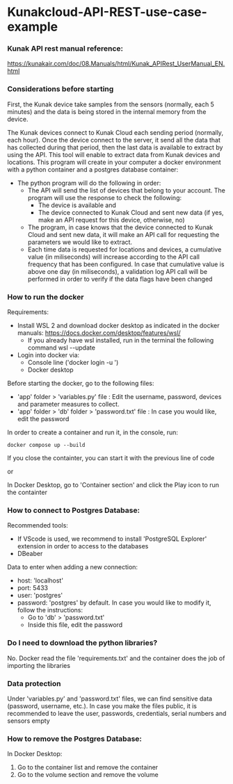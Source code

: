 # Kunakcloud-API-REST-use-case-example

### Kunak API rest manual reference:
https://kunakair.com/doc/08.Manuals/html/Kunak_APIRest_UserManual_EN.html

### Considerations before starting
First, the Kunak device take samples from the sensors (normally, each 5 minutes) and the data is being stored in the internal memory from the device.

The Kunak devices connect to Kunak Cloud each sending period (normally, each hour). Once the device connect to the server, it send all the data that has collected during that period, then the last data is available to extract by using the API. This tool will enable to extract data from Kunak devices and locations.
This program will create in your computer a docker environment with a python container and a postgres database container:
+   The python program will do the following in order:
    -   The API will send the list of devices that belong to your account. The program will use the response to check the following:
        -   The device is available and 
        -   The device connected to Kunak Cloud and sent new data (if yes, make an API request for this device, otherwise, no)
    -   The program, in case knows that the device connected to Kunak Cloud and sent new data, it will make an API call for requesting the parameters we
        would like to extract.
    -   Each time data is requested for locations and devices, a cumulative value (in miliseconds) will increase according to the API call frequency that has
        been configured.
        In case that cumulative value is above one day (in miliseconds), a validation log API call will be performed in order to verify if the data flags have been changed

### How to run the docker
Requirements:
-   Install WSL 2 and download docker desktop as indicated in the docker manuals: https://docs.docker.com/desktop/features/wsl/
    - If you already have wsl installed, run in the terminal the following command
     wsl --update 
-   Login into docker via:
    -   Console line ('docker login -u <username>')
    -   Docker desktop

Before starting the docker, go to the following files:
- 'app' folder > 'variables.py' file : Edit the username, password, devices and parameter measures to collect.
- 'app' folder > 'db' folder > 'password.txt' file : In case you would like, edit the password

In order to create a container and run it, in the console, run:

    docker compose up --build

If you close the containter, you can start it with the previous line of code

or 

In Docker Desktop, go to 'Container section' and click the Play icon to run the containter

### How to connect to Postgres Database:
Recommended tools:
- If VScode is used, we recommend to install 'PostgreSQL Explorer' extension in order to access to the databases
- DBeaber

Data to enter when adding a new connection:
- host: 'localhost'
- port: 5433
- user: 'postgres'
- password: 'postgres' by default. In case you would like to modify it, follow the instructions:
    - Go to  'db' > 'password.txt'
    - Inside this file, edit the password

### Do I need to download the python libraries? ###
No. Docker read the file 'requirements.txt' and the container does the job of importing the libraries

### Data protection ###
Under 'variables.py' and 'password.txt' files, we can find sensitive data (password, username, etc.). In case you make the files public, it is recommended to leave the user, passwords, credentials, serial numbers and sensors empty

### How to remove the Postgres Database:
In Docker Desktop:
1. Go to the container list and remove the container
2. Go to the volume section and remove the volume
